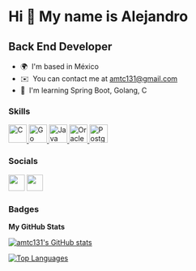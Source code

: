 Hi 👋 My name is Alejandro
==========================

Back End Developer
------------------

* 🌍  I'm based in México
* ✉️  You can contact me at [amtc131@gmail.com](mailto:amtc131@gmail.com)
* 🧠  I'm learning Spring Boot, Golang, C

### Skills

<p align="left">
<a href="https://docs.microsoft.com/en-us/cpp/?view=msvc-170" target="_blank" rel="noreferrer">
  <img src="https://raw.githubusercontent.com/danielcranney/readme-generator/main/public/icons/skills/c-colored.svg" width="36" height="36" alt="C" />
</a>
<a href="https://go.dev/doc/" target="_blank" rel="noreferrer">
  <img src="https://raw.githubusercontent.com/danielcranney/readme-generator/main/public/icons/skills/go-colored.svg" width="36" height="36" alt="Go" />
</a>
<a href="https://www.oracle.com/java/" target="_blank" rel="noreferrer">
  <img src="https://raw.githubusercontent.com/danielcranney/readme-generator/main/public/icons/skills/java-colored.svg" width="36" height="36" alt="Java" />
</a>
<a href="https://www.oracle.com/uk/index.html" target="_blank" rel="noreferrer">
  <img src="https://raw.githubusercontent.com/danielcranney/readme-generator/main/public/icons/skills/oracle-colored.svg" width="36" height="36" alt="Oracle" />
</a>
<a href="https://www.postgresql.org/" target="_blank" rel="noreferrer">
  <img src="https://raw.githubusercontent.com/danielcranney/readme-generator/main/public/icons/skills/postgresql-colored.svg" width="36" height="36" alt="PostgreSQL" /></a>
</p>


### Socials

<p align="left"> <a href="https://www.github.com/amtc131" target="_blank" rel="noreferrer"><img src="https://raw.githubusercontent.com/danielcranney/readme-generator/main/public/icons/socials/github.svg" width="32" height="32" /></a> <a href="https://www.twitter.com/alex1345679" target="_blank" rel="noreferrer"><img src="https://raw.githubusercontent.com/danielcranney/readme-generator/main/public/icons/socials/twitter.svg" width="32" height="32" /></a></p>

### Badges

<b>My GitHub Stats</b>

<a href="http://www.github.com/amtc131"><img src="https://github-readme-stats.vercel.app/api?username=amtc131&show_icons=true&hide=&count_private=true&title_color=3382ed&text_color=14b8a6&icon_color=0891b2&bg_color=1c1917&hide_border=true&show_icons=true" alt="amtc131's GitHub stats" /></a>

<a href="https://github.com/amtc131" align="left"><img src="https://github-readme-stats.vercel.app/api/top-langs/?username=amtc131&langs_count=10&title_color=3382ed&text_color=14b8a6&icon_color=0891b2&bg_color=1c1917&hide_border=true&locale=en&custom_title=Top%20%Languages" alt="Top Languages" /></a>
